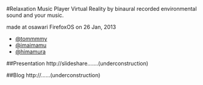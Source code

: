 #Relaxation Music Player
Virtual Reality by binaural recorded environmental sound and your music.

made at osawari FirefoxOS on 26 Jan, 2013

* [@tommmmy](https://twitter.com/tommmmy)
* [@imaimamu](https://twitter.com/imaimamu)
* [@himamura](https://twitter.com/himamura)

##Presentation
http://slideshare.......(underconstruction)

##Blog
http://......(underconstruction)